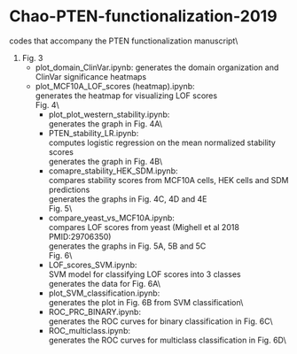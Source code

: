 # Chao-PTEN-functionalization-2019
codes that accompany the PTEN functionalization manuscript\

1. Fig. 3
   - plot_domain_ClinVar.ipynb:
            generates the domain organization and ClinVar significance heatmaps
   - plot_MCF10A_LOF_scores (heatmap).ipynb:\
            generates the heatmap for visualizing LOF scores\
Fig. 4\
        - plot_plot_western_stability.ipynb:\
            generates the graph in Fig. 4A\
        - PTEN_stability_LR.ipynb:\
            computes logistic regression on the mean normalized stability scores\
            generates the graph in Fig. 4B\
        - comapre_stability_HEK_SDM.ipynb:\
            compares stability scores from MCF10A cells, HEK cells and SDM predictions\
            generates the graphs in Fig. 4C, 4D and 4E\
Fig. 5\
        - compare_yeast_vs_MCF10A.ipynb:\
            compares LOF scores from yeast (Mighell et al 2018 PMID:29706350)\
            generates the graphs in Fig. 5A, 5B and 5C\
Fig. 6\        
        - LOF_scores_SVM.ipynb:\
            SVM model for classifying LOF scores into 3 classes\
            generates the data for Fig. 6A\
        - plot_SVM_classification.ipynb:\
            generates the plot in Fig. 6B from SVM classification\
        - ROC_PRC_BINARY.ipynb:\
            generates the ROC curves for binary classification in Fig. 6C\
        - ROC_multiclass.ipynb:\
            generates the ROC curves for multiclass classification in Fig. 6D\
        
